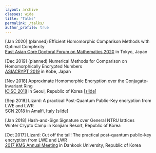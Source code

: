 ```yaml
---
layout: archive
classes: wide
title: "Talks"
permalink: /talks/
author_profile: true
---
```


[Jan 2020] (planned) Efficient Homomorphic Comparison Methods with Optimal Complexity  
[East Asian Core Doctoral Forum on Mathematics 2020](https://www.ms.u-tokyo.ac.jp/~yasuyuki/eacdfm2020.htm) in Tokyo, Japan

[Dec 2019] (planned) Numerical Methods for Comparison on Homomorphically Encrypted Numbers   
[ASIACRYPT 2019](https://asiacrypt.iacr.org/2019/index.html) in Kobe, Japan

[Nov 2018]	Approximate Homomorphic Encryption over the Conjugate-Invariant Ring  
[ICISC 2018](http://journalhome.ap-northeast-2.elasticbeanstalk.com/sites/icisc2018) in Seoul, Republic of Korea [[slide]](https://du1204.github.io/files/slide/Real-HEAAN_Seoul.pdf)

[Sep 2018]	Lizard: A practical Post-Quantum Public-Key encryption from LWE and LWR  
[SCN 2018](http://scn.di.unisa.it/) in Amalfi, Italy [[slide]](https://du1204.github.io/files/slide/Lizard_Amalfi.pdf)

[Jan 2018]	Hash-and-Sign Signature over General NTRU lattices  
Winter Crypto Camp in Konjiam Resort, Republic of Korea

[Oct 2017]	Lizard: Cut off the tail! The practical post-quantum public-key encryption from LWE and LWR  
[2017 KMS Annual Meeting](http://www.kms.or.kr/meetings/fall2017/) in Dankook University, Republic of Korea